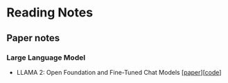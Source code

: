 # Reading Notes
## Paper notes
### Large Language Model
* LLAMA 2: Open Foundation and Fine-Tuned Chat Models [[paper](https://arxiv.org/abs/2307.09288#:~:text=%5B2307.09288%5D%20Llama%202%3A%20Open%20Foundation%20and%20Fine-Tuned%20Chat,Llama%202%3A%20Open%20Foundation%20and%20Fine-Tuned%20Chat%20Models)][[code](https://github.com/facebookresearch/llama)]